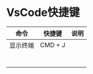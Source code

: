 # VsCode快捷键

| 命令     | 快捷键  | 说明 |
| -------- | ------- | ---- |
| 显示终端 | CMD + J |      |
|          |         |      |
|          |         |      |
|          |         |      |
|          |         |      |
|          |         |      |
|          |         |      |
|          |         |      |

